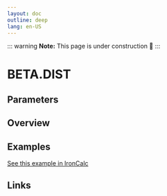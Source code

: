```yaml
---
layout: doc
outline: deep
lang: en-US
---
```


::: warning
**Note:** This page is under construction 🚧
:::

# BETA.DIST

## Parameters

## Overview

## Examples

[See this example in IronCalc](https://app.ironcalc.com/?filename=beta.dist)

## Links